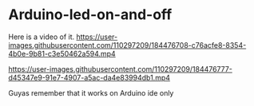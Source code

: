 # Arduino-led-on-and-off
Here is a video of it.
https://user-images.githubusercontent.com/110297209/184476708-c76acfe8-8354-4b0e-9b81-c3e50462a594.mp4


https://user-images.githubusercontent.com/110297209/184476777-d45347e9-91e7-4907-a5ac-da4e83994db1.mp4


Guyas remember that it works on Arduino ide only
